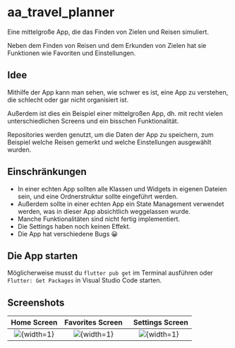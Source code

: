 # aa_travel_planner

Eine mittelgroße App, die das Finden von Zielen und Reisen simuliert.

Neben dem Finden von Reisen und dem Erkunden von Zielen hat sie Funktionen wie Favoriten und Einstellungen.



## Idee

Mithilfe der App kann man sehen, wie schwer es ist, eine App zu verstehen, die schlecht oder gar nicht organisiert ist.

Außerdem ist dies ein Beispiel einer mittelgroßen App, dh. mit recht vielen unterschiedlichen Screens und ein bisschen Funktionalität.

Repositories werden genutzt, um die Daten der App zu speichern, zum Beispiel welche Reisen gemerkt und welche Einstellungen ausgewählt wurden.

## Einschränkungen

* In einer echten App sollten alle Klassen und Widgets in eigenen Dateien sein, und eine Ordnerstruktur sollte eingeführt werden.
* Außerdem sollte in einer echten App ein State Management verwendet werden, was in dieser App absichtlich weggelassen wurde.
* Manche Funktionalitäten sind nicht fertig implementiert.
* Die Settings haben noch keinen Effekt.
* Die App hat verschiedene Bugs 😀

## Die App starten

Möglicherweise musst du `flutter pub get` im Terminal ausführen oder `Flutter: Get Packages` in Visual Studio Code starten.


## Screenshots

Home Screen                       |  Favorites Screen          |  Settings Screen
:--------------------------------:|:-------------------------:|:-------------------------:
![](screenshots/home.png){width=1}  |  ![](screenshots/favorite.png){width=1} |  ![](screenshots/settings.png){width=1}
